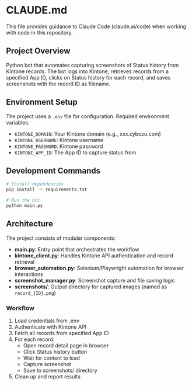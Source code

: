 # CLAUDE.md

This file provides guidance to Claude Code (claude.ai/code) when working with code in this repository.

## Project Overview

Python bot that automates capturing screenshots of Status history from Kintone records. The bot logs into Kintone, retrieves records from a specified App ID, clicks on Status history for each record, and saves screenshots with the record ID as filename.

## Environment Setup

The project uses a `.env` file for configuration. Required environment variables:
- `KINTONE_DOMAIN`: Your Kintone domain (e.g., xxx.cybozu.com)
- `KINTONE_USERNAME`: Kintone username
- `KINTONE_PASSWORD`: Kintone password
- `KINTONE_APP_ID`: The App ID to capture status from

## Development Commands

```bash
# Install dependencies
pip install -r requirements.txt

# Run the bot
python main.py
```

## Architecture

The project consists of modular components:

- **main.py**: Entry point that orchestrates the workflow
- **kintone_client.py**: Handles Kintone API authentication and record retrieval
- **browser_automation.py**: Selenium/Playwright automation for browser interactions
- **screenshot_manager.py**: Screenshot capture and file saving logic
- **screenshots/**: Output directory for captured images (named as `record_{ID}.png`)

### Workflow
1. Load credentials from .env
2. Authenticate with Kintone API
3. Fetch all records from specified App ID
4. For each record:
   - Open record detail page in browser
   - Click Status history button
   - Wait for content to load
   - Capture screenshot
   - Save to screenshots/ directory
5. Clean up and report results
